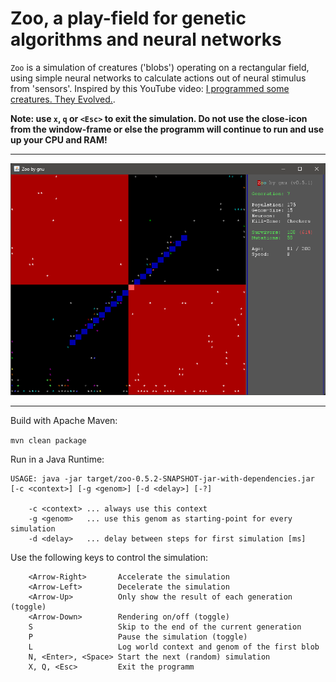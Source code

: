 # Zoo, a play-field for genetic algorithms and neural networks

`Zoo` is a simulation of creatures ('blobs') operating on a rectangular field, using simple neural networks to calculate actions out of neural stimulus from 'sensors'. Inspired by this YouTube video: [I programmed some creatures. They Evolved.](https://www.youtube.com/watch?v=N3tRFayqVtk).

**Note: use `x`, `q` or `<Esc>` to exit the simulation. Do not use the close-icon from the window-frame or else the programm will continue to run and use up your CPU and RAM!** 

---

![Screenshot of the simulation](Zoo.png)

---

Build with Apache Maven:

`mvn clean package`

Run in a Java Runtime:

```
USAGE: java -jar target/zoo-0.5.2-SNAPSHOT-jar-with-dependencies.jar [-c <context>] [-g <genom>] [-d <delay>] [-?]

    -c <context> ... always use this context
    -g <genom>   ... use this genom as starting-point for every simulation
    -d <delay>   ... delay between steps for first simulation [ms]
```

Use the following keys to control the simulation:
```
    <Arrow-Right>       Accelerate the simulation
    <Arrow-Left>        Decelerate the simulation
    <Arrow-Up>          Only show the result of each generation (toggle)
    <Arrow-Down>        Rendering on/off (toggle)
    S                   Skip to the end of the current generation
    P                   Pause the simulation (toggle)
    L                   Log world context and genom of the first blob
    N, <Enter>, <Space> Start the next (random) simulation
    X, Q, <Esc>         Exit the programm
```
